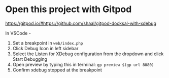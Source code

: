 # Open this project with Gitpod

https://gitpod.io/#https://github.com/shaal/gitpod-docksal-with-xdebug

In VSCode -

1. Set a breakpoint in `web/index.php`
1. Click Debug Icon in left sidebar
1. Select the Listen for XDebug configuration from the dropdown and click Start Debugging
1. Open preview by typing this in terminal: `gp preview $(gp url 8080)`
1. Confirm xdebug stopped at the breakpoint
